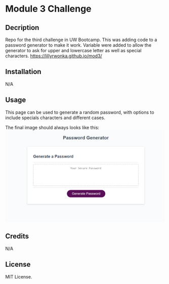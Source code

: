 # Module 3 Challenge

## Decription
Repo for the third challenge in UW Bootcamp.
This was adding code to a password generator to make it work.
Variable were added to allow the generator to ask for upper and lowercase letter as well as special characters.
https://lillyrwonka.github.io/mod3/

## Installation
N/A

## Usage
This page can be used to generate a random password, with options to include specials characters and different cases.

The final image should always looks like this:
![mockup of website](/Assets/03-javascript-siteLR.png)

## Credits
N/A

## License
MIT License.

